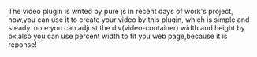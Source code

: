 The video plugin is writed by pure js in recent days of work's project,
now,you can use it to create your video by this plugin,
which is simple and steady.
note:you can adjust the div(video-container) width and height by px,also you can use percent width to fit you web page,because it is reponse!
